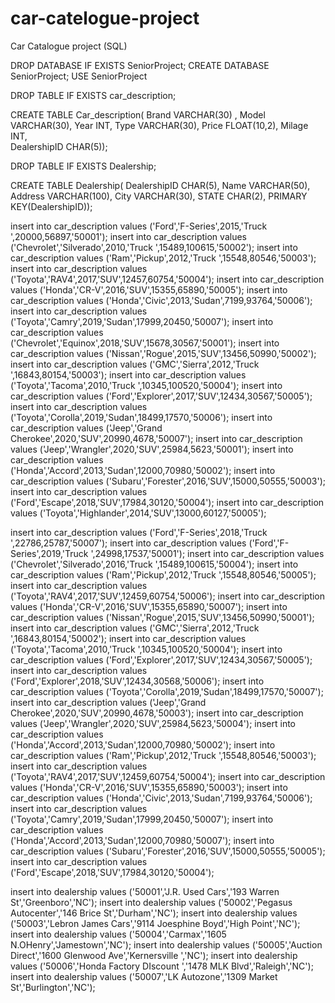 # car-catelogue-project
Car Catalogue project (SQL)


DROP DATABASE IF EXISTS SeniorProject;
CREATE DATABASE SeniorProject;
USE SeniorProject

DROP TABLE IF EXISTS car_description;

CREATE TABLE Car_description(
Brand VARCHAR(30) , 
Model VARCHAR(30), 
Year INT,
Type VARCHAR(30),
Price FLOAT(10,2),
Milage INT,   
DealershipID CHAR(5));



DROP TABLE IF EXISTS Dealership;


CREATE TABLE Dealership( 
DealershipID CHAR(5), 
Name VARCHAR(50),
Address VARCHAR(100), 
City VARCHAR(30),
STATE CHAR(2),
PRIMARY KEY(DealershipID)); 

insert into car_description values ('Ford','F-Series',2015,'Truck ',20000,56897,'50001');
insert into car_description values ('Chevrolet','Silverado',2010,'Truck ',15489,100615,'50002');
insert into car_description values ('Ram','Pickup',2012,'Truck ',15548,80546,'50003');
insert into car_description values ('Toyota','RAV4',2017,'SUV',12457,60754,'50004');
insert into car_description values ('Honda','CR-V',2016,'SUV',15355,65890,'50005');
insert into car_description values ('Honda','Civic',2013,'Sudan',7199,93764,'50006');
insert into car_description values ('Toyota','Camry',2019,'Sudan',17999,20450,'50007');
insert into car_description values ('Chevrolet','Equinox',2018,'SUV',15678,30567,'50001');
insert into car_description values ('Nissan','Rogue',2015,'SUV',13456,50990,'50002');
insert into car_description values ('GMC','Sierra',2012,'Truck ',16843,80154,'50003');
insert into car_description values ('Toyota','Tacoma',2010,'Truck ',10345,100520,'50004');
insert into car_description values ('Ford','Explorer',2017,'SUV',12434,30567,'50005');
insert into car_description values ('Toyota','Corolla',2019,'Sudan',18499,17570,'50006');
insert into car_description values ('Jeep','Grand Cherokee',2020,'SUV',20990,4678,'50007');
insert into car_description values ('Jeep','Wrangler',2020,'SUV',25984,5623,'50001');
insert into car_description values ('Honda','Accord',2013,'Sudan',12000,70980,'50002');
insert into car_description values ('Subaru','Forester',2016,'SUV',15000,50555,'50003');
insert into car_description values ('Ford','Escape',2018,'SUV',17984,30120,'50004');
insert into car_description values ('Toyota','Highlander',2014,'SUV',13000,60127,'50005');

insert into car_description values ('Ford','F-Series',2018,'Truck ',22786,25787,'50007');
insert into car_description values ('Ford','F-Series',2019,'Truck ',24998,17537,'50001');
insert into car_description values ('Chevrolet','Silverado',2016,'Truck ',15489,100615,'50004');
insert into car_description values ('Ram','Pickup',2012,'Truck ',15548,80546,'50005');
insert into car_description values ('Toyota','RAV4',2017,'SUV',12459,60754,'50006');
insert into car_description values ('Honda','CR-V',2016,'SUV',15355,65890,'50007');
insert into car_description values ('Nissan','Rogue',2015,'SUV',13456,50990,'50001');
insert into car_description values ('GMC','Sierra',2012,'Truck ',16843,80154,'50002');
insert into car_description values ('Toyota','Tacoma',2010,'Truck ',10345,100520,'50004');
insert into car_description values ('Ford','Explorer',2017,'SUV',12434,30567,'50005');
insert into car_description values ('Ford','Explorer',2018,'SUV',12434,30568,'50006');
insert into car_description values ('Toyota','Corolla',2019,'Sudan',18499,17570,'50007');
insert into car_description values ('Jeep','Grand Cherokee',2020,'SUV',20990,4678,'50003');
insert into car_description values ('Jeep','Wrangler',2020,'SUV',25984,5623,'50004');
insert into car_description values ('Honda','Accord',2013,'Sudan',12000,70980,'50002');
insert into car_description values ('Ram','Pickup',2012,'Truck ',15548,80546,'50003');
insert into car_description values ('Toyota','RAV4',2017,'SUV',12459,60754,'50004');
insert into car_description values ('Honda','CR-V',2016,'SUV',15355,65890,'50003');
insert into car_description values ('Honda','Civic',2013,'Sudan',7199,93764,'50006');
insert into car_description values ('Toyota','Camry',2019,'Sudan',17999,20450,'50007');
insert into car_description values ('Honda','Accord',2013,'Sudan',12000,70980,'50007');
insert into car_description values ('Subaru','Forester',2016,'SUV',15000,50555,'50005');
insert into car_description values ('Ford','Escape',2018,'SUV',17984,30120,'50004');





insert into dealership values ('50001','J.R. Used Cars','193 Warren St','Greenboro','NC');
insert into dealership values ('50002','Pegasus Autocenter','146 Brice St','Durham','NC');
insert into dealership values ('50003','Lebron James Cars','9114 Joesphine Boyd','High Point','NC');
insert into dealership values ('50004','Carmax','1605 N.OHenry','Jamestown','NC');
insert into dealership values ('50005','Auction Direct','1600 Glenwood Ave','Kernersville ','NC');
insert into dealership values ('50006','Honda Factory DIscount ','1478 MLK Blvd','Raleigh','NC');
insert into dealership values ('50007','LK Autozone','1309 Market St','Burlington','NC');
